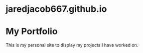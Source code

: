 # jaredjacob667.github.io
<h1> My Portfolio </h1>
<p> This is my personal site to display my projects I have worked on. </p>
